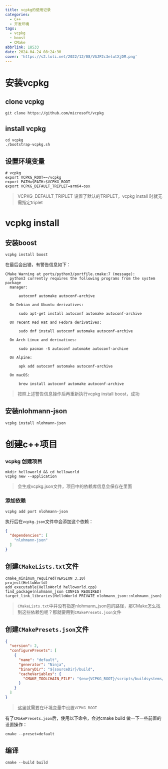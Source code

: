 ```yaml
---
title: vcpkg的使用记录
categories:
  - C++
  - 开发环境
tags:
  - vcpkg
  - boost
  - CMake
abbrlink: 18533
date: 2024-04-24 08:24:30
cover: 'https://s2.loli.net/2022/12/08/VAJF2c3elutXjDM.png'
---
```


# 安装vcpkg

## clone vcpkg
```shell
git clone https://github.com/microsoft/vcpkg
```

## install vcpkg

```shell
cd vcpkg
./bootstrap-vcpkg.sh
```

## 设置环境变量

```shell
# vcpkg
export VCPKG_ROOT=~/vcpkg
export PATH=$PATH:$VCPKG_ROOT
export VCPKG_DEFAULT_TRIPLET=arm64-osx
```

> VCPKG_DEFAULT_TRIPLET 设置了默认的TRIPLET，vcpkg install 时就无需指定triplet

# vcpkg install

## 安装boost

```shell
vcpkg install boost
```

在最后会出错，有警告信息如下：

```shell
CMake Warning at ports/python3/portfile.cmake:7 (message):
  python3 currently requires the following programs from the system package
  manager:

      autoconf automake autoconf-archive

  On Debian and Ubuntu derivatives:

      sudo apt-get install autoconf automake autoconf-archive

  On recent Red Hat and Fedora derivatives:

      sudo dnf install autoconf automake autoconf-archive

  On Arch Linux and derivatives:

      sudo pacman -S autoconf automake autoconf-archive

  On Alpine:

      apk add autoconf automake autoconf-archive

  On macOS:

      brew install autoconf automake autoconf-archive
```

> 按照上述警告信息操作后再重新执行vcpkg install boost，成功

## 安装nlohmann-json

```shell
vcpkg install nlohmann-json
```

# 创建c++项目

### vcpkg 创建项目

```shell
mkdir helloworld && cd helloworld
vcpkg new --application
```

> 会生成vcpkg.json文件，项目中的依赖库信息会保存在里面

### 添加依赖

```shell
vcpkg add port nlohmann-json
```

执行后在`vcpkg.json`文件中会添加这个依赖：

```json
{
  "dependencies": [
    "nlohmann-json"
  ]
}
```

## 创建`CMakeLists.txt`文件

```shell
cmake_minimum_required(VERSION 3.10)
project(HelloWorld)
add_executable(HelloWorld helloworld.cpp)
find_package(nlohmann_json CONFIG REQUIRED)
target_link_libraries(HelloWorld PRIVATE nlohmann_json::nlohmann_json)
```

> `CMakeLists.txt`中并没有指定nlohmann_json包的路径，那CMake怎么找到这些依赖包呢？那就要用到`CMakePresets.json`文件

## 创建`CMakePresets.json`文件

```json
{
  "version": 2,
  "configurePresets": [
    {
      "name": "default",
      "generator": "Ninja",
      "binaryDir": "${sourceDir}/build",
      "cacheVariables": {
        "CMAKE_TOOLCHAIN_FILE": "$env{VCPKG_ROOT}/scripts/buildsystems/vcpkg.cmake"
      }
    }
  ]
}
```

> 这里就需要在环境变量中设置`VCPKG_ROOT`

有了`CMakePresets.json`后，使用以下命令，会对cmake build 做一下一些前置的设置操作：

```shell
cmake --preset=default
```

## 编译

```shell
cmake --build build
```

